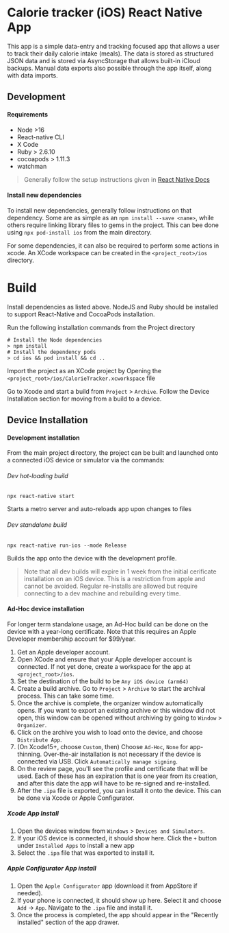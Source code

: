 # Calorie tracker (iOS) React Native App

This app is a simple data-entry and tracking focused app that allows a user to track their daily calorie intake (meals). The data is stored as structured JSON data and is stored via AsyncStorage that allows built-in iCloud backups. Manual data exports also possible through the app itself, along with data imports.

## Development

#### Requirements
- Node >16
- React-native CLI
- X Code
- Ruby > 2.6.10
- cocoapods > 1.11.3
- watchman

> Generally follow the setup instructions given in [React Native Docs](https://reactnative.dev/docs/environment-setup)

#### Install new dependencies
To install new dependencies, generally follow instructions on that dependency. Some are as simple as an `npm install --save <name>`, while others require linking library files to gems in the project. This can bee done using `npx pod-install ios` from the main directory.

For some dependencies, it can also be required to perform some actions in xcode. An XCode workspace can be created in the `<project_root>/ios` directory.

# Build
Install dependencies as listed above. NodeJS and Ruby should be installed to support React-Native and CocoaPods installation.

Run the following installation commands from the Project directory
```
# Install the Node dependencies
> npm install
# Install the dependency pods
> cd ios && pod install && cd ..
```

Import the project as an XCode project by Opening the `<project_root>/ios/CalorieTracker.xcworkspace` file

Go to Xcode and start a build from `Project` > `Archive`. Follow the Device Installation section for moving from a build to a device.

## Device Installation

#### Development installation
From the main project directory, the project can be built and launched onto a connected iOS device or simulator via the commands:

###### Dev hot-loading build
```
npx react-native start
```
Starts a metro server and auto-reloads app upon changes to files

###### Dev standalone build
```
npx react-native run-ios --mode Release
```
Builds the app onto the device with the development profile.

> Note that all dev builds will expire in 1 week from the initial cerificate installation on an iOS device. This is a restriction from apple and cannot be avoided. Regular re-installs are allowed but require connecting to a dev machine and rebuilding every time.

#### Ad-Hoc device installation
For longer term standalone usage, an Ad-Hoc build can be done on the device with a year-long certificate. Note that this requires an Apple Developer membership account for $99/year.

1. Get an Apple developer account.
1. Open XCode and ensure that your Apple developer account is connected. If not yet done, create a workspace for the app at `<project_root>/ios`.
1. Set the destination of the build to be `Any iOS device (arm64)`
1. Create a build archive. Go to `Project` > `Archive` to start the archival process. This can take some time.
1. Once the archive is complete, the organizer window automatically opens. If you want to export an existing archive or this window did not open, this window can be opened without archiving by going to `Window` > `Organizer`.
1. Click on the archive you wish to load onto the device, and choose `Distribute App`.
1. (On Xcode15+, choose `Custom`, then) Choose `Ad-Hoc`, `None` for app-thinning. Over-the-air installation is not necessary if the device is connected via USB. Click `Automatically manage signing`.
1. On the review page, you'll see the profile and certificate that will be used. Each of these has an expiration that is one year from its creation, and after this date the app will have to be re-signed and re-installed.
1. After the `.ipa` file is exported, you can install it onto the device. This can be done via Xcode or Apple Configurator.
##### Xcode App Install
1. Open the devices window from `Windows` > `Devices and Simulators`.
1. If your iOS device is connected, it should show here. Click the `+` button under `Installed Apps` to install a new app
1. Select the `.ipa` file that was exported to install it.
##### Apple Configurator App install
1. Open the `Apple Configurator` app (download it from AppStore if needed).
1. If your phone is connected, it should show up here. Select it and choose `Add` -> `App`. Navigate to the `.ipa` file and install it.
1. Once the process is completed, the app should appear in the "Recently installed" section of the app drawer.
